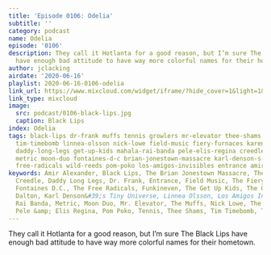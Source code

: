 ```yaml
---
title: 'Episode 0106: Odelia'
subtitle: ''
category: podcast
name: Odelia
episode: '0106'
description: They call it Hotlanta for a good reason, but I’m sure The Black Lips
  have enough bad attitude to have way more colorful names for their hometown.
author: jclacking
airdate: '2020-06-16'
playlist: 2020-06-16-0106-odelia
link_url: https://www.mixcloud.com/widget/iframe/?hide_cover=1&light=1&hide_artwork=1&feed=%2Fthe-lacking-org%2Fuhwl55-106-odelia%2F
link_type: mixcloud
image:
  src: podcast/0106-black-lips.jpg
  caption: Black Lips
index: Odelia
tags: black-lips dr-frank muffs tennis growlers mr-elevator thee-shams funkineven
  tim-timebomb linnea-olsson nick-lowe field-music fiery-furnaces karen-dalton obscuritones
  daddy-long-legs get-up-kids mahala-rai-banda pele-elis-regina creedle capstan-shafts
  metric moon-duo fontaines-d-c brian-jonestown-massacre karl-denson-s-tiny-universe
  free-radicals wild-reeds pom-poko los-amigos-invisibles entrance amir-alexander
keywords: Amir Alexander, Black Lips, The Brian Jonestown Massacre, The Capstan Shafts,
  Creedle, Daddy Long Legs, Dr. Frank, Entrance, Field Music, The Fiery Furnaces,
  Fontaines D.C., The Free Radicals, Funkineven, The Get Up Kids, The Growlers, Karen
  Dalton, Karl Denson&#39;s Tiny Universe, Linnea Olsson, Los Amigos Invisibles, Mahala
  Rai Banda, Metric, Moon Duo, Mr. Elevator, The Muffs, Nick Lowe, The Obscuritones,
  Pele &amp; Elis Regina, Pom Poko, Tennis, Thee Shams, Tim Timebomb, The Wild Reeds
---
```

They call it Hotlanta for a good reason, but I’m sure The Black Lips have enough bad attitude to have way more colorful names for their hometown.
